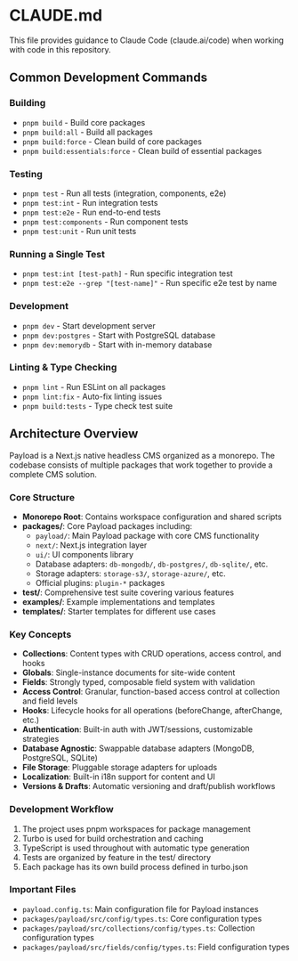 # CLAUDE.md

This file provides guidance to Claude Code (claude.ai/code) when working with code in this repository.

## Common Development Commands

### Building
- `pnpm build` - Build core packages
- `pnpm build:all` - Build all packages 
- `pnpm build:force` - Clean build of core packages
- `pnpm build:essentials:force` - Clean build of essential packages

### Testing
- `pnpm test` - Run all tests (integration, components, e2e)
- `pnpm test:int` - Run integration tests
- `pnpm test:e2e` - Run end-to-end tests  
- `pnpm test:components` - Run component tests
- `pnpm test:unit` - Run unit tests

### Running a Single Test
- `pnpm test:int [test-path]` - Run specific integration test
- `pnpm test:e2e --grep "[test-name]"` - Run specific e2e test by name

### Development
- `pnpm dev` - Start development server
- `pnpm dev:postgres` - Start with PostgreSQL database
- `pnpm dev:memorydb` - Start with in-memory database

### Linting & Type Checking
- `pnpm lint` - Run ESLint on all packages
- `pnpm lint:fix` - Auto-fix linting issues
- `pnpm build:tests` - Type check test suite

## Architecture Overview

Payload is a Next.js native headless CMS organized as a monorepo. The codebase consists of multiple packages that work together to provide a complete CMS solution.

### Core Structure
- **Monorepo Root**: Contains workspace configuration and shared scripts
- **packages/**: Core Payload packages including:
  - `payload/`: Main Payload package with core CMS functionality
  - `next/`: Next.js integration layer
  - `ui/`: UI components library
  - Database adapters: `db-mongodb/`, `db-postgres/`, `db-sqlite/`, etc.
  - Storage adapters: `storage-s3/`, `storage-azure/`, etc.
  - Official plugins: `plugin-*` packages
- **test/**: Comprehensive test suite covering various features
- **examples/**: Example implementations and templates
- **templates/**: Starter templates for different use cases

### Key Concepts
- **Collections**: Content types with CRUD operations, access control, and hooks
- **Globals**: Single-instance documents for site-wide content
- **Fields**: Strongly typed, composable field system with validation
- **Access Control**: Granular, function-based access control at collection and field levels
- **Hooks**: Lifecycle hooks for all operations (beforeChange, afterChange, etc.)
- **Authentication**: Built-in auth with JWT/sessions, customizable strategies
- **Database Agnostic**: Swappable database adapters (MongoDB, PostgreSQL, SQLite)
- **File Storage**: Pluggable storage adapters for uploads
- **Localization**: Built-in i18n support for content and UI
- **Versions & Drafts**: Automatic versioning and draft/publish workflows

### Development Workflow
1. The project uses pnpm workspaces for package management
2. Turbo is used for build orchestration and caching
3. TypeScript is used throughout with automatic type generation
4. Tests are organized by feature in the test/ directory
5. Each package has its own build process defined in turbo.json

### Important Files
- `payload.config.ts`: Main configuration file for Payload instances
- `packages/payload/src/config/types.ts`: Core configuration types
- `packages/payload/src/collections/config/types.ts`: Collection configuration types
- `packages/payload/src/fields/config/types.ts`: Field configuration types